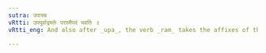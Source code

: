 ```yaml
---
sutra: उपाच्च
vRtti: उपपूर्वाद्रमतेः परस्मैपदं भवति ॥
vRtti_eng: And also after _upa_, the verb _ram_ takes the affixes of the _parasmaipada_.

---
```

